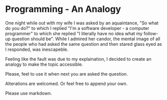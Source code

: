 # Programming - An Analogy
One night while out with my wife I was asked by an aquaintance, "So what do you do?" to which I replied "I'm a software developer - a computer programmer" to which she replied "I literally have no idea what my follow-up question should be". While I admired her candor, the mental image of all the people who had asked the same question and then stared glass eyed as I responded, was inescapeble.

Feeling like the fault was due to my explaination, I decided to create an analogy to make the topic accessible.

Please, feel to use it when next you are asked the question. 

Alterations are welcomed. Or feel free to append your own.

Please use markdown.
